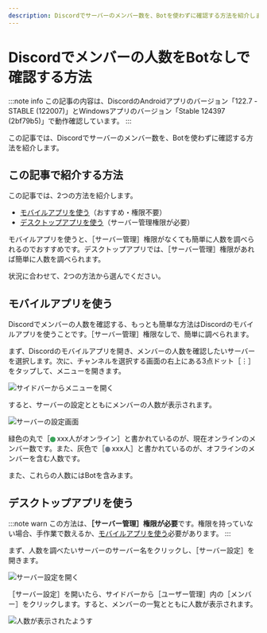 ```yaml
---
description: Discordでサーバーのメンバー数を、Botを使わずに確認する方法を紹介します。
---
```


# Discordでメンバーの人数をBotなしで確認する方法

:::note info
この記事の内容は、DiscordのAndroidアプリのバージョン「122.7 - STABLE (122007)」とWindowsアプリのバージョン「Stable 124397 (2bf79b5)」で動作確認しています。
:::

この記事では、Discordでサーバーのメンバー数を、Botを使わずに確認する方法を紹介します。

## この記事で紹介する方法

この記事では、2つの方法を紹介します。

- [モバイルアプリを使う](#モバイルアプリを使う)（おすすめ・権限不要）
- [デスクトップアプリを使う](#デスクトップアプリを使う)（サーバー管理権限が必要）

モバイルアプリを使うと、［サーバー管理］権限がなくても簡単に人数を調べられるのでおすすめです。デスクトップアプリでは、［サーバー管理］権限があれば簡単に人数を調べられます。

状況に合わせて、2つの方法から選んでください。

## モバイルアプリを使う

Discordでメンバーの人数を確認する、もっとも簡単な方法はDiscordのモバイルアプリを使うことです。［サーバー管理］権限なしで、簡単に調べられます。

まず、Discordのモバイルアプリを開き、メンバーの人数を確認したいサーバーを選択します。次に、チャンネルを選択する画面の右上にある3点ドット［⋮］をタップして、メニューを開きます。

![サイドバーからメニューを開く](2022-04-17-00-11-20.png)

すると、サーバーの設定とともにメンバーの人数が表示されます。

![サーバーの設定画面](2022-04-17-00-26-50.png)

緑色の丸で［<span class="member_count_dot member_count_dot-green">●</span>xxx人がオンライン］と書かれているのが、現在オンラインのメンバー数です。また、灰色で［<span class="member_count_dot member_count_dot-gray">●</span>xxx人］と書かれているのが、オフラインのメンバーを含む人数です。

また、これらの人数にはBotを含みます。

## デスクトップアプリを使う

:::note warn
この方法は、**［サーバー管理］権限が必要**です。権限を持っていない場合、手作業で数えるか、[モバイルアプリを使う](#モバイルアプリを使う)必要があります。
:::

まず、人数を調べたいサーバーのサーバー名をクリックし、［サーバー設定］を開きます。

![サーバー設定を開く](2022-04-17-00-55-45.png)

［サーバー設定］を開いたら、サイドバーから［ユーザー管理］内の［メンバー］をクリックします。すると、メンバーの一覧とともに人数が表示されます。

![人数が表示されたようす](2022-04-17-01-00-52.png)

<style>
    .member_count_dot {
        display: inline-block;
        width: 0.75em;
        height: 0.75em;
        border-radius: 0.5em;
        margin-right: 0.25em;
        vertical-align: middle;
        text-indent: 100%;
        overflow: hidden;
    }

    .member_count_dot-gray {
        background: #747f8d;
    }

    .member_count_dot-green {
        background: #3ba55c;
    }
</style>

